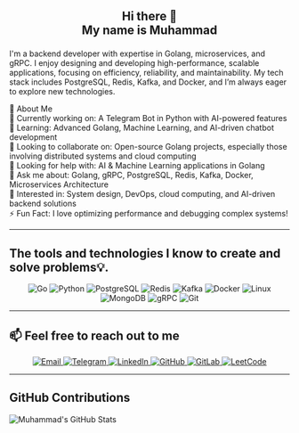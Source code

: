 ## <p align="center">Hi there 👋 <br> My name is Muhammad</p>

I'm a backend developer with expertise in Golang, microservices, and gRPC. I enjoy designing and developing high-performance, scalable applications, focusing on efficiency, reliability, and maintainability. My tech stack includes PostgreSQL, Redis, Kafka, and Docker, and I’m always eager to explore new technologies.

🚀 About Me  
🔭 Currently working on: A Telegram Bot in Python with AI-powered features  
🌱 Learning: Advanced Golang, Machine Learning, and AI-driven chatbot development  
👯 Looking to collaborate on: Open-source Golang projects, especially those involving distributed systems and cloud computing  
🤔 Looking for help with: AI & Machine Learning applications in Golang  
💬 Ask me about: Golang, gRPC, PostgreSQL, Redis, Kafka, Docker, Microservices Architecture  
📖 Interested in: System design, DevOps, cloud computing, and AI-driven backend solutions  
⚡ Fun Fact: I love optimizing performance and debugging complex systems!  

---

## **The tools and technologies I know to create and solve problems💡.**

<p align="center">
  <img src="https://img.shields.io/badge/Go-00ADD8?style=for-the-badge&logo=go&logoColor=white" alt="Go">  
  <img src="https://img.shields.io/badge/Python-3776AB?style=for-the-badge&logo=python&logoColor=white" alt="Python">  
  <img src="https://img.shields.io/badge/PostgreSQL-316192?style=for-the-badge&logo=postgresql&logoColor=white" alt="PostgreSQL">  
  <img src="https://img.shields.io/badge/Redis-DC382D?style=for-the-badge&logo=redis&logoColor=white" alt="Redis">  
  <img src="https://img.shields.io/badge/Kafka-231F20?style=for-the-badge&logo=apachekafka&logoColor=white" alt="Kafka">  
  <img src="https://img.shields.io/badge/Docker-2496ED?style=for-the-badge&logo=docker&logoColor=white" alt="Docker">  
  <img src="https://img.shields.io/badge/Linux-FCC624?style=for-the-badge&logo=linux&logoColor=black" alt="Linux">
  <img src="https://img.shields.io/badge/MongoDB-47A248?style=for-the-badge&logo=mongodb&logoColor=white" alt="MongoDB">
  <img src="https://img.shields.io/badge/gRPC-7A0000?style=for-the-badge&logo=grpc&logoColor=white" alt="gRPC">
  <img src="https://img.shields.io/badge/Git-F05032?style=for-the-badge&logo=git&logoColor=white" alt="Git">
</p>

---

## 📫 Feel free to reach out to me 
<p align="center">  
  <a href="mailto:muhammadjonxudaynazarov226@gmail.com" target="_blank">  
    <img src="https://img.shields.io/badge/Email-D14836?style=for-the-badge&logo=gmail&logoColor=white" alt="Email">  
  </a>  
  <a href="https://t.me/muhammad_deve" target="_blank">  
    <img src="https://img.shields.io/badge/Telegram-2CA5E0?style=for-the-badge&logo=telegram&logoColor=white" alt="Telegram">  
  </a>  
  <a href="https://www.linkedin.com/in/muhammadsodiq-xudoynazarov-639a48315/" target="_blank">  
    <img src="https://img.shields.io/badge/LinkedIn-0077B5?style=for-the-badge&logo=linkedin&logoColor=white" alt="LinkedIn">  
  </a>  
  <a href="https://github.com/mukhammed000" target="_blank">  
    <img src="https://img.shields.io/badge/GitHub-181717?style=for-the-badge&logo=github&logoColor=white" alt="GitHub">  
  </a>  
  <a href="https://gitlab.com/mukhammed000" target="_blank">  
    <img src="https://img.shields.io/badge/GitLab-330F63?style=for-the-badge&logo=gitlab&logoColor=white" alt="GitLab">  
  </a>  
  <a href="https://leetcode.com/mukhammed_" target="_blank">  
    <img src="https://img.shields.io/badge/LeetCode-FFA116?style=for-the-badge&logo=leet-code&logoColor=white" alt="LeetCode">  
  </a>  
</p>


---

## GitHub Contributions

![Muhammad's GitHub Stats](https://github-readme-stats.vercel.app/api?username=yourgithubusername&show_icons=true&hide_title=true&hide=prs&count_private=true&theme=radical)
